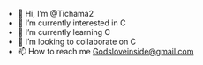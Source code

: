 - 👋 Hi, I’m @Tichama2
- 👀 I’m currently interested in C
- 🌱 I’m currently learning C
- 💞️ I’m looking to collaborate on C
- 📫 How to reach me Godsloveinside@gmail.com

<!---
Tichama2/Tichama2 is a ✨ special ✨ repository because its `README.md` (this file) appears on your GitHub profile.
You can click the Preview link to take a look at your changes.
--->
